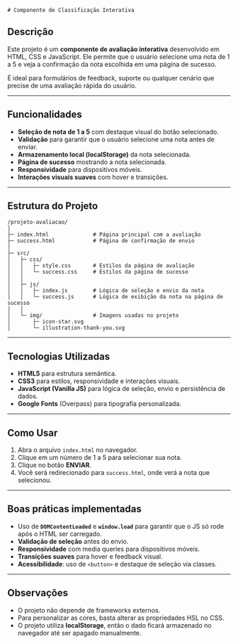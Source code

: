     # Componente de Classificação Interativa

## Descrição

Este projeto é um **componente de avaliação interativa** desenvolvido em HTML, CSS e JavaScript. Ele permite que o usuário selecione uma nota de 1 a 5 e veja a confirmação da nota escolhida em uma página de sucesso.

É ideal para formulários de feedback, suporte ou qualquer cenário que precise de uma avaliação rápida do usuário.

---

## Funcionalidades

* **Seleção de nota de 1 a 5** com destaque visual do botão selecionado.
* **Validação** para garantir que o usuário selecione uma nota antes de enviar.
* **Armazenamento local (localStorage)** da nota selecionada.
* **Página de sucesso** mostrando a nota selecionada.
* **Responsividade** para dispositivos móveis.
* **Interações visuais suaves** com hover e transições.

---

## Estrutura do Projeto

```
/projeto-avaliacao/
│
├─ index.html              # Página principal com a avaliação
├─ success.html            # Página de confirmação de envio
│
├─ src/
│   ├─ css/
│   │   ├─ style.css       # Estilos da página de avaliação
│   │   └─ success.css     # Estilos da página de sucesso
│   │
│   ├─ js/
│   │   ├─ index.js        # Lógica de seleção e envio da nota
│   │   └─ success.js      # Lógica de exibição da nota na página de sucesso
│   │
│   └─ img/                # Imagens usadas no projeto
│       ├─ icon-star.svg
│       └─ illustration-thank-you.svg
```

---

## Tecnologias Utilizadas

* **HTML5** para estrutura semântica.
* **CSS3** para estilos, responsividade e interações visuais.
* **JavaScript (Vanilla JS)** para lógica de seleção, envio e persistência de dados.
* **Google Fonts** (Overpass) para tipografia personalizada.

---

## Como Usar

1. Abra o arquivo `index.html` no navegador.
2. Clique em um número de 1 a 5 para selecionar sua nota.
3. Clique no botão **ENVIAR**.
4. Você será redirecionado para `success.html`, onde verá a nota que selecionou.

---

## Boas práticas implementadas

* Uso de **`DOMContentLoaded`** e **`window.load`** para garantir que o JS só rode após o HTML ser carregado.
* **Validação de seleção** antes do envio.
* **Responsividade** com media queries para dispositivos móveis.
* **Transições suaves** para hover e feedback visual.
* **Acessibilidade**: uso de `<button>` e destaque de seleção via classes.

---

## Observações

* O projeto não depende de frameworks externos.
* Para personalizar as cores, basta alterar as propriedades HSL no CSS.
* O projeto utiliza **localStorage**, então o dado ficará armazenado no navegador até ser apagado manualmente.
